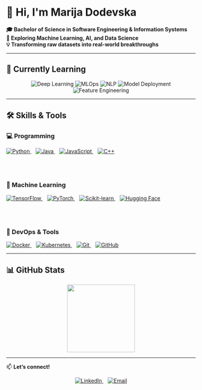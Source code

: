 <!-- Profile Header -->
<h1 >👋 Hi, I'm Marija Dodevska</h1>

<p><strong>
🎓 Bachelor of Science in Software Engineering & Information Systems<br>
🤖 Exploring Machine Learning, AI, and Data Science<br>
💡 Transforming raw datasets into real-world breakthroughs
</strong></p>

---

## 🌱 Currently Learning  

<p align="center">
  <img src="https://img.shields.io/badge/Deep%20Learning-FF6F00?style=for-the-badge&logo=tensorflow&logoColor=white" alt="Deep Learning" />
  <img src="https://img.shields.io/badge/MLOps-FF4B4B?style=for-the-badge&logo=mlflow&logoColor=white" alt="MLOps" />
  <img src="https://img.shields.io/badge/NLP-8E44AD?style=for-the-badge&logo=spacy&logoColor=white" alt="NLP" />
  <img src="https://img.shields.io/badge/Model%20Deployment-2496ED?style=for-the-badge&logo=docker&logoColor=white" alt="Model Deployment" />
  <img src="https://img.shields.io/badge/Feature%20Engineering-FFD43B?style=for-the-badge&logo=python&logoColor=black" alt="Feature Engineering" />
</p>

---

## 🛠 Skills & Tools  

<p align="center">

### 💻 Programming  
<a href="https://www.python.org/" target="_blank" rel="noopener noreferrer">
  <img alt="Python" src="https://img.shields.io/badge/-Python-3776AB?style=for-the-badge&logo=python&logoColor=white" />
</a>
&nbsp;&nbsp;
<a href="https://www.java.com/" target="_blank" rel="noopener noreferrer">
  <img alt="Java" src="https://img.shields.io/badge/-Java-007396?style=for-the-badge&logo=java&logoColor=white" />
</a>
&nbsp;&nbsp;
<a href="https://developer.mozilla.org/en-US/docs/Web/JavaScript" target="_blank" rel="noopener noreferrer">
  <img alt="JavaScript" src="https://img.shields.io/badge/-JavaScript-F7DF1E?style=for-the-badge&logo=javascript&logoColor=black" />
</a>
&nbsp;&nbsp;
<a href="https://isocpp.org/" target="_blank" rel="noopener noreferrer">
  <img alt="C++" src="https://img.shields.io/badge/-C++-00599C?style=for-the-badge&logo=c%2B%2B&logoColor=white" />
</a>

<br><br>

### 🤖 Machine Learning  
<a href="https://www.tensorflow.org/" target="_blank" rel="noopener noreferrer">
  <img alt="TensorFlow" src="https://img.shields.io/badge/-TensorFlow-FF6F00?style=for-the-badge&logo=tensorflow&logoColor=white" />
</a>
&nbsp;&nbsp;
<a href="https://pytorch.org/" target="_blank" rel="noopener noreferrer">
  <img alt="PyTorch" src="https://img.shields.io/badge/-PyTorch-EE4C2C?style=for-the-badge&logo=pytorch&logoColor=white" />
</a>
&nbsp;&nbsp;
<a href="https://scikit-learn.org/" target="_blank" rel="noopener noreferrer">
  <img alt="Scikit-learn" src="https://img.shields.io/badge/-Scikit--learn-F7931E?style=for-the-badge&logo=scikitlearn&logoColor=white" />
</a>
&nbsp;&nbsp;
<a href="https://huggingface.co/" target="_blank" rel="noopener noreferrer">
  <img alt="Hugging Face" src="https://img.shields.io/badge/-Hugging%20Face-FF6F61?style=for-the-badge&logo=huggingface&logoColor=white" />
</a>

<br><br>

### 🚀 DevOps & Tools  
<a href="https://www.docker.com/" target="_blank" rel="noopener noreferrer">
  <img alt="Docker" src="https://img.shields.io/badge/-Docker-2496ED?style=for-the-badge&logo=docker&logoColor=white" />
</a>
&nbsp;&nbsp;
<a href="https://kubernetes.io/" target="_blank" rel="noopener noreferrer">
  <img alt="Kubernetes" src="https://img.shields.io/badge/-Kubernetes-326CE5?style=for-the-badge&logo=kubernetes&logoColor=white" />
</a>
&nbsp;&nbsp;
<a href="https://git-scm.com/" target="_blank" rel="noopener noreferrer">
  <img alt="Git" src="https://img.shields.io/badge/-Git-F05032?style=for-the-badge&logo=git&logoColor=white" />
</a>
&nbsp;&nbsp;
<a href="https://github.com/" target="_blank" rel="noopener noreferrer">
  <img alt="GitHub" src="https://img.shields.io/badge/-GitHub-181717?style=for-the-badge&logo=github&logoColor=white" />
</a>

</p>

---

## 📊 GitHub Stats  
  
<p align="center">
  <img src="https://github-readme-stats.vercel.app/api/top-langs/?username=MarijaDodevska&layout=compact&theme=gruvbox_light" height="180em" />
</p>

---

📫 **Let’s connect!**  

<p align="center">
  <a href="https://www.linkedin.com/in/marija-dodevska-31ba8b24b/" target="_blank" rel="noopener noreferrer" title="LinkedIn">
    <img src="https://img.shields.io/badge/-LinkedIn-0A66C2?style=for-the-badge&logo=linkedin&logoColor=white" alt="LinkedIn" />
  </a>
  &nbsp;&nbsp;
  <a href="mailto:marijadodevska01@gmail.com" target="_blank" rel="noopener noreferrer" title="Email">
    <img src="https://img.shields.io/badge/-Email-D14836?style=for-the-badge&logo=gmail&logoColor=white" alt="Email" />
  </a>
</p>
